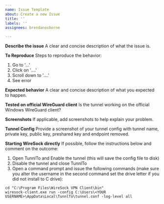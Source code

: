 ```yaml
---
name: Issue Template
about: Create a new Issue
title: ''
labels: ''
assignees: brendanosborne

---
```


**Describe the issue**
A clear and concise description of what the issue is.

**To Reproduce**
Steps to reproduce the behavior:
1. Go to '...'
2. Click on '....'
3. Scroll down to '....'
4. See error

**Expected behavior**
A clear and concise description of what you expected to happen.

**Tested on official WireGuard client**
Is the tunnel working on the official Windows WireGuard client?

**Screenshots**
If applicable, add screenshots to help explain your problem.

**Tunnel Config**
Provide a screenshot of your tunnel config with tunnel name, private key, public key, preshared key and endpoint removed.

**Starting WireSock directly**
If possible, follow the instructions below and comment on the outcome:

1. Open TunnlTo and Enable the tunnel (this will save the config file to disk)
2. Disable the tunnel and close TunnlTo
3. Open a command prompt and issue the following commands (make sure you alter the username in the second command set the drive letter if you did not install to C drive):
```
cd "C:\Program Files\WireSock VPN Client\bin"
wiresock-client.exe run -config C:\Users\<YOUR USERNAME>\AppData\Local\TunnlTo\tunnel.conf -log-level all
```
